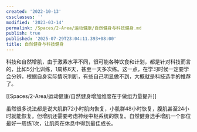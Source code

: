 ```yaml
---
created: '2022-10-13'
cssclasses: ''
modified: '2023-03-14'
permalink: /Spaces/2-Area/运动健康/自然健身与科技健身.md
publish: true
published: '2025-07-29T23:04:11.393+08:00'
title: 自然健身与科技健身
---
```

科技和自然增肌，由于激素水平不同，很可能各种饮食和计划，都是针对科技而言的，比如5分化训练，1周练6天，甚至一天多次练。这一点，在学习时候一定要学会分辨，根据自身实际情况判断，有些自己明显做不到，大概就是科技选手的推荐了。

[[Spaces/2-Area/运动健康/自然健身增加维度在于做组力量提升]]

虽然很多说法都是说大肌群72小时肌肉恢复，小肌群48小时恢复，腹肌甚至24小时就能恢复。但增肌还需要考虑神经中枢系统的恢复。自然健身选手增肌一个部位最好一周练1次，让肌肉在休息中得到最佳成长。